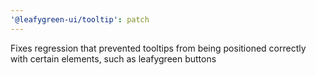 ```yaml
---
'@leafygreen-ui/tooltip': patch
---
```


Fixes regression that prevented tooltips from being positioned correctly with certain elements, such as leafygreen buttons

